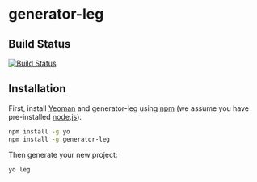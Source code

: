 # generator-leg

## Build Status

[![Build Status](https://travis-ci.org/bennyn/generator-leg.svg?branch=master)](https://travis-ci.org/bennyn/generator-leg)

## Installation

First, install [Yeoman](http://yeoman.io) and generator-leg using [npm](https://www.npmjs.com/) (we assume you have pre-installed [node.js](https://nodejs.org/)).

```bash
npm install -g yo
npm install -g generator-leg
```

Then generate your new project:

```bash
yo leg
```
